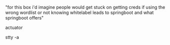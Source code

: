 
"for this box i'd imagine people would get stuck on getting creds if using the wrong wordlist or not knowing whitelabel leads to springboot and what springboot offers"

actuator

stty -a

